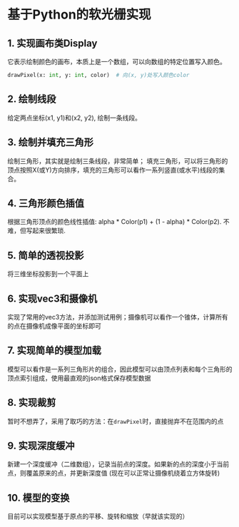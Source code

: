 # 基于Python的软光栅实现

## 1. 实现画布类Display
它表示绘制颜色的画布，本质上是一个数组，可以向数组的特定位置写入颜色。
```python
drawPixel(x: int, y: int, color)  # 向(x, y)处写入颜色color
```

## 2. 绘制线段
给定两点坐标(x1, y1)和(x2, y2), 绘制一条线段。

## 3. 绘制并填充三角形
绘制三角形，其实就是绘制三条线段，非常简单；
填充三角形，可以将三角形的顶点按照X(或Y)方向排序，填充的三角形可以看作一系列竖直(或水平)线段的集合。

## 4. 三角形颜色插值
根据三角形顶点的颜色线性插值: alpha * Color(p1) + (1 - alpha) * Color(p2).
不难，但写起来很繁琐.

## 5. 简单的透视投影
将三维坐标投影到一个平面上

## 6. 实现vec3和摄像机
实现了常用的vec3方法，并添加测试用例；摄像机可以看作一个锥体，计算所有的点在摄像机成像平面的坐标即可

## 7. 实现简单的模型加载
模型可以看作是一系列三角形片的组合，因此模型可以由顶点列表和每个三角形的顶点索引组成，使用最直观的json格式保存模型数据

## 8. 实现裁剪
暂时不想弄了，采用了取巧的方法：在`drawPixel`时，直接抛弃不在范围内的点

## 9. 实现深度缓冲
新建一个深度缓冲（二维数组），记录当前点的深度。如果新的点的深度小于当前点，则覆盖原来的点，并更新深度值
(现在可以正常让摄像机绕着立方体旋转)

## 10. 模型的变换
目前可以实现模型基于原点的平移、旋转和缩放（早就该实现的）
